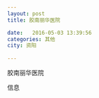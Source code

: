 ```yaml
--- 
layout: post 
title: 胶南丽华医院

date:   2016-05-03 13:39:56 
categories: 其他  
city: 资阳
  
--- 
```

   
胶南丽华医院

信息


